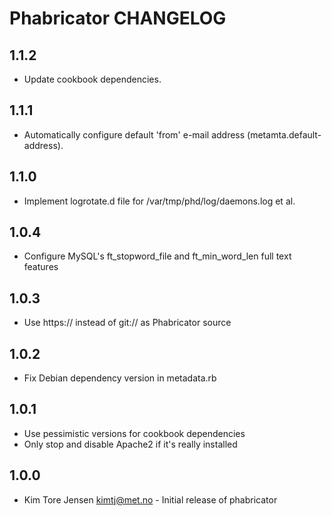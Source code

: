 Phabricator CHANGELOG
=====================

1.1.2
-----
- Update cookbook dependencies.

1.1.1
-----
- Automatically configure default 'from' e-mail address (metamta.default-address).

1.1.0
-----
- Implement logrotate.d file for /var/tmp/phd/log/daemons.log et al.

1.0.4
-----
- Configure MySQL's ft_stopword_file and ft_min_word_len full text features

1.0.3
-----
- Use https:// instead of git:// as Phabricator source

1.0.2
-----
- Fix Debian dependency version in metadata.rb

1.0.1
-----
- Use pessimistic versions for cookbook dependencies
- Only stop and disable Apache2 if it's really installed

1.0.0
-----
- Kim Tore Jensen <kimtj@met.no> - Initial release of phabricator
